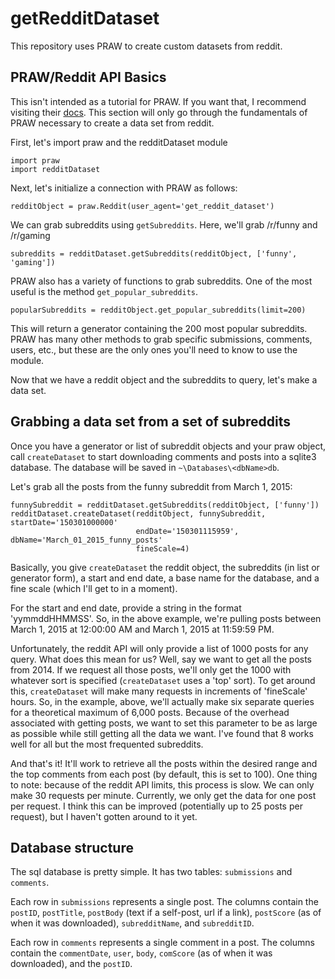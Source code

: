 # getRedditDataset
This repository uses PRAW to create custom datasets from reddit. 

## PRAW/Reddit API Basics ##

This isn't intended as a tutorial for PRAW. If you want that, I recommend visiting their [docs](https://praw.readthedocs.org/en/v2.1.20/ "PRAW documentation"). This section will only go through the fundamentals of PRAW necessary to create a data set from reddit. 

First, let's import praw and the redditDataset module
	
	import praw
	import redditDataset

Next, let's initialize a connection with PRAW as follows: 

    redditObject = praw.Reddit(user_agent='get_reddit_dataset')

We can grab subreddits using `getSubreddits`. Here, we'll grab /r/funny and /r/gaming
	
	subreddits = redditDataset.getSubreddits(redditObject, ['funny', 'gaming'])

PRAW also has a variety of functions to grab subreddits. One of the most useful is the method `get_popular_subreddits`.
	
	popularSubreddits = redditObject.get_popular_subreddits(limit=200)

This will return a generator containing the 200 most popular subreddits. PRAW has many other methods to grab specific submissions, comments, users, etc., but these are the only ones you'll need to know to use the module. 

Now that we have a reddit object and the subreddits to query, let's make a data set. 

## Grabbing a data set from a set of subreddits ##

Once you have a generator or list of subreddit objects and your praw object, call `createDataset` to start downloading comments and posts into a sqlite3 database. The database will be saved in `~\Databases\<dbName>db`.

Let's grab all the posts from the funny subreddit from March 1, 2015: 

	funnySubreddit = redditDataset.getSubreddits(redditObject, ['funny'])
    redditDataset.createDataset(redditObject, funnySubreddit, startDate='150301000000'
								endDate='150301115959', dbName='March_01_2015_funny_posts'
								fineScale=4)

Basically, you give `createDataset` the reddit object, the subreddits (in list or generator form), a start and end date, a base name for the database, and a fine scale (which I'll get to in a moment). 

For the start and end date, provide a string in the format 'yymmddHHMMSS'. So, in the above example, we're pulling posts between March 1, 2015 at 12:00:00 AM and March 1, 2015 at 11:59:59 PM. 

Unfortunately, the reddit API will only provide a list of 1000 posts for any query. What does this mean for us? Well, say we want to get all the posts from 2014. If we request all those posts, we'll only get the 1000 with whatever sort is specified (`createDataset` uses a 'top' sort). To get around this, `createDataset` will make many requests in increments of 'fineScale' hours. So, in the example, above, we'll actually make six separate queries for a theoretical maximum of 6,000 posts. Because of the overhead associated with getting posts, we want to set this parameter to be as large as possible while still getting all the data we want. I've found that 8 works well for all but the most frequented subreddits. 

And that's it! It'll work to retrieve all the posts within the desired range and the top comments from each post (by default, this is set to 100). One thing to note: because of the reddit API limits, this process is slow. We can only make 30 requests per minute. Currently, we only get the data for one post per request. I think this can be improved (potentially up to 25 posts per request), but I haven't gotten around to it yet.   

## Database structure ##

The sql database is pretty simple. It has two tables: `submissions` and `comments`. 

Each row in `submissions` represents a single post. The columns contain the `postID`, `postTitle`, `postBody` (text if a self-post, url if a link), `postScore` (as of when it was downloaded), `subredditName`, and `subredditID`. 

Each row in `comments` represents a single comment in a post. The columns contain the `commentDate`, `user`, `body`, `comScore` (as of when it was downloaded), and the `postID`. 
